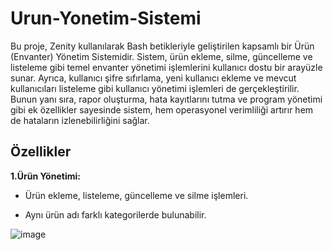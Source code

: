 # Urun-Yonetim-Sistemi
   Bu proje, Zenity kullanılarak Bash betikleriyle geliştirilen kapsamlı bir Ürün (Envanter) Yönetim Sistemidir. Sistem, ürün ekleme, silme, güncelleme ve listeleme gibi temel envanter yönetimi işlemlerini kullanıcı dostu bir arayüzle sunar. Ayrıca, kullanıcı şifre sıfırlama, yeni kullanıcı ekleme ve mevcut kullanıcıları listeleme gibi kullanıcı yönetimi işlemleri de gerçekleştirilir. Bunun yanı sıra, rapor oluşturma, hata kayıtlarını tutma ve program yönetimi gibi ek özellikler sayesinde sistem, hem operasyonel verimliliği artırır hem de hataların izlenebilirliğini sağlar.
## Özellikler
**1.Ürün Yönetimi:**
- Ürün ekleme, listeleme, güncelleme ve silme işlemleri.
* Aynı ürün adı farklı kategorilerde bulunabilir.


![image](https://github.com/user-attachments/assets/8ee3e359-5159-4d12-ad11-4529b67e418a)
